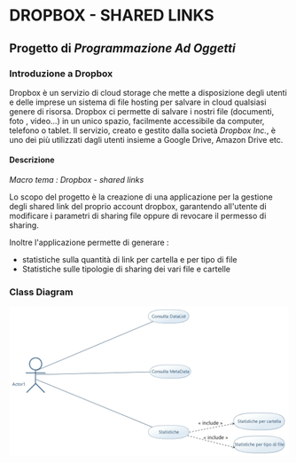 # **DROPBOX - SHARED LINKS**


## Progetto di *Programmazione Ad Oggetti*


### Introduzione a Dropbox
Dropbox è un servizio di cloud storage che mette a disposizione degli utenti e delle imprese un sistema di file hosting per salvare in cloud qualsiasi genere di risorsa.
Dropbox ci permette di salvare i nostri file (documenti, foto , video...) in un unico spazio, facilmente accessibile da computer, telefono o tablet.
Il servizio, creato e gestito dalla società *Dropbox Inc.*, è uno dei più utilizzati dagli utenti insieme a Google Drive, Amazon Drive etc.


#### Descrizione
*Macro tema : Dropbox - shared links*

Lo scopo del progetto è la creazione di una applicazione per la gestione degli shared link del proprio account dropbox, garantendo all'utente di modificare i parametri di sharing file oppure di revocare il permesso di sharing.

Inoltre l'applicazione permette di generare : 
* statistiche sulla quantità di link per cartella e per tipo di file
* Statistiche sulle tipologie di sharing dei vari file e cartelle



### Class Diagram
![Diagramma Classi](https://github.com/ErxhesDedja/ProgettoPAO/blob/main/NewModel%20Use%20Case%20Diagram.jpg)